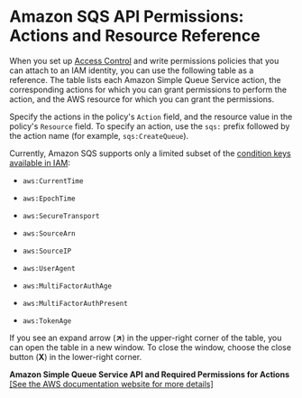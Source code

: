 # Amazon SQS API Permissions: Actions and Resource Reference<a name="sqs-api-permissions-reference"></a>

When you set up [Access Control](sqs-authentication-and-access-control.md#access-control) and write permissions policies that you can attach to an IAM identity, you can use the following table as a reference\. The table lists each Amazon Simple Queue Service action, the corresponding actions for which you can grant permissions to perform the action, and the AWS resource for which you can grant the permissions\.

Specify the actions in the policy's `Action` field, and the resource value in the policy's `Resource` field\. To specify an action, use the `sqs:` prefix followed by the action name \(for example, `sqs:CreateQueue`\)\.

Currently, Amazon SQS supports only a limited subset of the [condition keys available in IAM](http://docs.aws.amazon.com/IAM/latest/UserGuide/reference_policies_elements.html#AvailableKeys):

+ `aws:CurrentTime`

+ `aws:EpochTime`

+ `aws:SecureTransport`

+ `aws:SourceArn`

+ `aws:SourceIP`

+ `aws:UserAgent`

+ `aws:MultiFactorAuthAge`

+ `aws:MultiFactorAuthPresent`

+ `aws:TokenAge`

If you see an expand arrow \(**↗**\) in the upper\-right corner of the table, you can open the table in a new window\. To close the window, choose the close button \(**X**\) in the lower\-right corner\.


**Amazon Simple Queue Service API and Required Permissions for Actions**  
<a name="sqs-api-and-required-permissions-for-actions-table"></a>[\[See the AWS documentation website for more details\]](http://docs.aws.amazon.com/AWSSimpleQueueService/latest/SQSDeveloperGuide/sqs-api-permissions-reference.html)